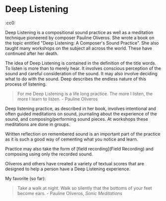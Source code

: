 # Deep Listening
:cc0:

Deep Listening is a compositional sound practice as well as a meditation technique pioneered by composer Pauline Oliveros. She wrote a book on the topic entitled "Deep Listening: A Composer's Sound Practice". She also taught many workshops on the subject all across the world. These have continued after her death. 

The idea of Deep Listening is contained in the definition of the title words. To listen is more than to merely hear. It involves conscious perception of the sound and careful consideration of the sound. It may also involve deciding what to do with the sound. Deep describes the endless nature of this process of listening.

> For me Deep Listening is a life long practice. The more I listen, the more I learn to listen.
> \- Pauline Oliveros

Deep listening practice, as described in her book, involves intentional and often guided meditations on sound, journaling about the experience of the sound, and composing/performing sound pieces. At workshops these meditations are done in groups.

Written reflection on remembered sound is an important part of the practice as it is such a good way of cementing what you notice and learn.

Practice may also take the form of [field recording](Field Recording) and composing using only the recorded sound.

Oliveros and others have created a variety of textual scores that are designed to help a person have a Deep Listening experience. 

My favorite (so far):

>Take a walk at night. Walk so silently that the bottoms of your feet become ears. 
> \- Pauline Oliveros, *Sonic Meditations*


